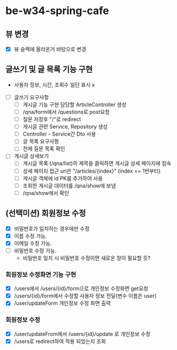# be-w34-spring-cafe

## 뷰 변경
- [X] 뷰 슬랙에 올라온거 바탕으로 변경
## 글쓰기 및 글 목록 기능 구현
- 사용자 정보, 시간, 조회수 일단 표시 x
- [ ] 글쓰기 요구사항
  - [ ] 게시글 기능 구현 담당할 ArticleController 생성
  - [ ] /qna/form에서 /questions로 post요청
  - [ ] 질문 저장후 "/"로 redirect
  - [ ] 게시글 관련 Service, Repository 생성
  - [ ] Controller - Service간 Dto 사용
  - [ ] 글 목록 요구사항
  - [ ] 전체 질문 목록 확인
- [ ] 게시글 상세보기
  - [ ] 게시글 목록 (/qna/list)의 제목을 클릭하면 게시글 상세 페이지에 접속
  - [ ] 상세 페이지 접근 url은 "/articles/{index}" (index == 1번부터)
  - [ ] 게시글 객체에 id PK를 추가하여 사용
  - [ ] 조회한 게시글 데이터를 /qna/show에 보냄
  - [ ] /qna/show에서 확인

## (선택미션) 회원정보 수정
- [X] 비밀번호가 일치하는 경우에만 수정
- [X] 이름 수정 가능.
- [X] 이메일 수정 가능.
- [ ] 비밀번호 수정 가능.
  - 비밀번호 일치 시 비밀번호 수정이면 새로운 창이 필요할 듯?

### 회원정보 수정화면 기능 구현
- [X] /users에서 /users/{id}/form으로 개인정보 수정화면 get요청
- [X] /users/{id}/form에서 수정할 사용자 정보 전달(변수 이름은 user)
- [X] /user/updateForm 개인정보 수정 화면 출력

### 회원정보 수정
- [X] /user/updateFrom에서 /users/{id}/update 로 개인정보 수정
- [X] /users로 redirect하여 적용 되었는지 조회